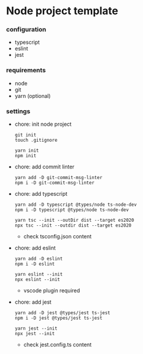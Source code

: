 # Node project template

### configuration

  - typescript
  - eslint
  - jest

### requirements

  - node
  - git
  - yarn (optional)

### settings

- chore: init node project

      git init
      touch .gitignore

      yarn init
      npm init

- chore: add commit linter

      yarn add -D git-commit-msg-linter
      npm i -D git-commit-msg-linter

- chore: add typescript

      yarn add -D typescript @types/node ts-node-dev
      npm i -D typescript @types/node ts-node-dev

      yarn tsc --init --outDir dist --target es2020
      npx tsc --init --outdir dist --target es2020

    - check tsconfig.json content

- chore: add eslint

      yarn add -D eslint
      npm i -D eslint

      yarn eslint --init
      npx eslint --init

    - vscode plugin required

- chore: add jest

      yarn add -D jest @types/jest ts-jest
      npm i -D jest @types/jest ts-jest

      yarn jest --init
      npx jest --init

    - check jest.config.ts content
